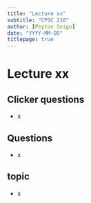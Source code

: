 ```yaml
---
title: "Lecture xx"
subtitle: "CPSC 210"
author: [Peyton Seigo]
date: "YYYY-MM-DD"
titlepage: true
---
```


# Lecture xx

## Clicker questions

- x

## Questions

- x

## topic

- x
